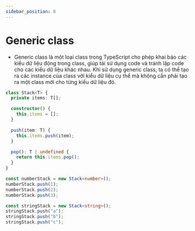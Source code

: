 ```yaml
---
sidebar_position: 8
---
```


# Generic class

- Generic class là một loại class trong TypeScript cho phép khai báo các kiểu dữ liệu động trong class, giúp tái sử dụng code và tránh lặp code cho các kiểu dữ liệu khác nhau. Khi sử dụng generic class, ta có thể tạo ra các instance của class với kiểu dữ liệu cụ thể mà không cần phải tạo ra một class mới cho từng kiểu dữ liệu đó.

```ts
class Stack<T> {
  private items: T[];

  constructor() {
    this.items = [];
  }

  push(item: T) {
    this.items.push(item);
  }

  pop(): T | undefined {
    return this.items.pop();
  }
}

const numberStack = new Stack<number>();
numberStack.push(1);
numberStack.push(2);
numberStack.push(3);

const stringStack = new Stack<string>();
stringStack.push("a");
stringStack.push("b");
stringStack.push("c");
```
